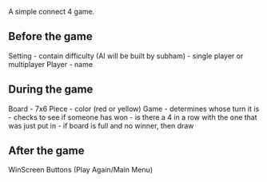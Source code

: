 A simple connect 4 game.

Before the game
------------------------
Setting
	- contain difficulty (AI will be built by subham)
	- single player or multiplayer
Player
	- name


During the game
------------------------
Board
	- 7x6
Piece
	- color (red or yellow)
Game
	- determines whose turn it is
	- checks to see if someone has won
		- is there a 4 in a row with the one that was just put in
		- if board is full and no winner, then draw


After the game
------------------------
WinScreen
Buttons (Play Again/Main Menu)
